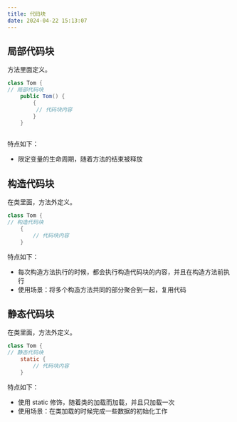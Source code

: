 ```yaml
---
title: 代码块
date: 2024-04-22 15:13:07
---
```


## 局部代码块
方法里面定义。
```Java
class Tom {
// 局部代码块
	public Tom() {
		{
	 	 // 代码块内容
		}
	}
	

```
特点如下：
- 限定变量的生命周期，随着方法的结束被释放

## 构造代码块
在类里面，方法外定义。
```Java
class Tom {
// 构造代码块
	{
	 	// 代码块内容
	}

```
特点如下：
- 每次构造方法执行的时候，都会执行构造代码块的内容，并且在构造方法前执行
- 使用场景：将多个构造方法共同的部分聚合到一起，复用代码

## 静态代码块
在类里面，方法外定义。
```Java
class Tom {
// 静态代码块
	static {
	 	// 代码块内容
	}

```
特点如下：
- 使用 static 修饰，随着类的加载而加载，并且只加载一次
- 使用场景：在类加载的时候完成一些数据的初始化工作